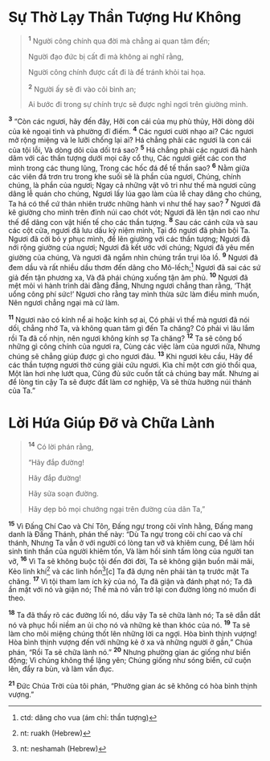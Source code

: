 # Sự Thờ Lạy Thần Tượng Hư Không

> <sup><b>1</b></sup> Người công chính qua đời mà chẳng ai quan tâm đến;
> 
> Người đạo đức bị cất đi mà không ai nghĩ rằng,
> 
> Người công chính được cất đi là để tránh khỏi tai họa.
> 
> <sup><b>2</b></sup> Người ấy sẽ đi vào cõi bình an;
> 
> Ai bước đi trong sự chính trực sẽ được nghỉ ngơi trên giường mình.
>

<sup><b>3</b></sup> “Còn các ngươi, hãy đến đây, Hỡi con cái của mụ phù thủy, Hỡi dòng dõi của kẻ ngoại tình và phường đĩ điếm. <sup><b>4</b></sup> Các ngươi cười nhạo ai? Các ngươi mở rộng miệng và le lưỡi chống lại ai? Há chẳng phải các ngươi là con cái của tội lỗi, Và dòng dõi của dối trá sao? <sup><b>5</b></sup> Há chẳng phải các ngươi đã hành dâm với các thần tượng dưới mọi cây cổ thụ, Các ngươi giết các con thơ mình trong các thung lũng, Trong các hốc đá để tế thần sao? <sup><b>6</b></sup> Nằm giữa các viên đá trơn tru trong khe suối sẽ là phần của ngươi, Chúng, chính chúng, là phần của ngươi; Ngay cả những vật vô tri như thế mà ngươi cũng dâng lễ quán cho chúng, Ngươi lấy lúa gạo làm của lễ chay dâng cho chúng, Ta há có thể cứ thản nhiên trước những hành vi như thế hay sao? <sup><b>7</b></sup> Ngươi đã kê giường cho mình trên đỉnh núi cao chót vót; Ngươi đã lên tận nơi cao như thế để dâng con vật hiến tế cho các thần tượng. <sup><b>8</b></sup> Sau các cánh cửa và sau các cột cửa, ngươi đã lưu dấu kỷ niệm mình, Tại đó ngươi đã phản bội Ta. Ngươi đã cởi bỏ y phục mình, để lên giường với các thần tượng; Ngươi đã nới rộng giường của ngươi; Ngươi đã kết ước với chúng; Ngươi đã yêu mến giường của chúng, Và ngươi đã ngắm nhìn chúng trần trụi lõa lồ. <sup><b>9</b></sup> Ngươi đã đem dầu và rất nhiều dầu thơm đến dâng cho Mô-lếch;[^1] Ngươi đã sai các sứ giả đến tận phương xa, Và đã phái chúng xuống tận âm phủ. <sup><b>10</b></sup> Ngươi đã mệt mỏi vì hành trình dài đằng đẵng, Nhưng ngươi chẳng than rằng, ‘Thật uổng công phí sức!’ Ngươi cho rằng tay mình thừa sức làm điều mình muốn, Nên ngươi chẳng ngại mà cứ làm.

<sup><b>11</b></sup> Ngươi nào có kính nể ai hoặc kính sợ ai, Có phải vì thế mà ngươi đã nói dối, chẳng nhớ Ta, và không quan tâm gì đến Ta chăng? Có phải vì lâu lắm rồi Ta đã cố nhịn, nên ngươi không kính sợ Ta chăng? <sup><b>12</b></sup> Ta sẽ công bố những gì công chính của ngươi ra, Cùng các việc làm của ngươi nữa, Nhưng chúng sẽ chẳng giúp được gì cho ngươi đâu. <sup><b>13</b></sup> Khi ngươi kêu cầu, Hãy để các thần tượng ngươi thờ cúng giải cứu ngươi. Kìa chỉ một cơn gió thổi qua, Một làn hơi nhẹ lướt qua, Cũng đủ sức cuốn tất cả chúng bay mất. Nhưng ai để lòng tin cậy Ta sẽ được đất làm cơ nghiệp, Và sẽ thừa hưởng núi thánh của Ta.”

# Lời Hứa Giúp Ðỡ và Chữa Lành

> <sup><b>14</b></sup> Có lời phán rằng,
> 
> “Hãy đắp đường!
> 
> Hãy đắp đường!
> 
> Hãy sửa soạn đường.
> 
> Hãy dẹp bỏ mọi chướng ngại trên đường của dân Ta,”
>

<sup><b>15</b></sup> Vì Ðấng Chí Cao và Chí Tôn, Ðấng ngự trong cõi vĩnh hằng, Ðấng mang danh là Ðấng Thánh, phán thế này: “Dù Ta ngự trong cõi chí cao và chí thánh, Nhưng Ta vẫn ở với người có lòng tan vỡ và khiêm cung, Ðể làm hồi sinh tinh thần của người khiêm tốn, Và làm hồi sinh tấm lòng của người tan vỡ, <sup><b>16</b></sup> Vì Ta sẽ không buộc tội đến đời đời, Ta sẽ không giận buồn mãi mãi, Kẻo linh khí[^2] và các linh hồn[^3][c] Ta đã dựng nên phải tàn tạ trước mặt Ta chăng. <sup><b>17</b></sup> Vì tội tham lam ích kỷ của nó, Ta đã giận và đánh phạt nó; Ta đã ẩn mặt với nó và giận nó; Thế mà nó vẫn trở lại con đường lòng nó muốn đi theo.

<sup><b>18</b></sup> Ta đã thấy rõ các đường lối nó, dầu vậy Ta sẽ chữa lành nó; Ta sẽ dẫn dắt nó và phục hồi niềm an ủi cho nó và những kẻ than khóc của nó. <sup><b>19</b></sup> Ta sẽ làm cho môi miệng chúng thốt lên những lời ca ngợi. Hòa bình thịnh vượng! Hòa bình thịnh vượng đến với những kẻ ở xa và những người ở gần,” Chúa phán, “Rồi Ta sẽ chữa lành nó.” <sup><b>20</b></sup> Nhưng phường gian ác giống như biển động; Vì chúng không thể lặng yên; Chúng giống như sóng biển, cứ cuộn lên, đẩy ra bùn, và làm vẩn đục.

<sup><b>21</b></sup> Ðức Chúa Trời của tôi phán, “Phường gian ác sẽ không có hòa bình thịnh vượng.”

[^1]: ctd: dâng cho vua (ám chỉ: thần tượng)
[^2]: nt: ruakh (Hebrew)
[^3]: nt: neshamah (Hebrew)
